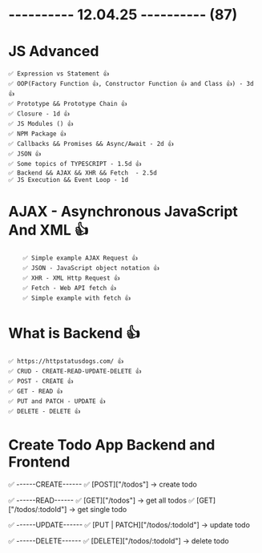 # ---------- 12.04.25 ---------- (87)

# JS Advanced

    ✅ Expression vs Statement 👍
    ✅ OOP(Factory Function 👍, Constructor Function 👍 and Class 👍) - 3d 👍
    ✅ Prototype && Prototype Chain 👍
    ✅ Closure - 1d 👍
    ✅ JS Modules () 👍
    ✅ NPM Package 👍
    ✅ Callbacks && Promises && Async/Await - 2d 👍
    ✅ JSON 👍
    ✅ Some topics of TYPESCRIPT - 1.5d 👍
    ✅ Backend && AJAX && XHR && Fetch  - 2.5d
    ✅ JS Execution && Event Loop - 1d

# AJAX - Asynchronous JavaScript And XML 👍

        ✅ Simple example AJAX Request 👍
        ✅ JSON - JavaScript object notation 👍
        ✅ XHR - XML Http Request 👍
        ✅ Fetch - Web API fetch 👍
        ✅ Simple example with fetch 👍

# What is Backend 👍

    ✅ https://httpstatusdogs.com/ 👍
    ✅ CRUD - CREATE-READ-UPDATE-DELETE 👍
    ✅ POST - CREATE 👍
    ✅ GET - READ 👍
    ✅ PUT and PATCH - UPDATE 👍
    ✅ DELETE - DELETE 👍

# Create Todo App Backend and Frontend

✅ ------CREATE------
✅ [POST]["/todos"] -> create todo

✅ ------READ------
✅ [GET]["/todos"] -> get all todos
✅ [GET]["/todos/:todoId"] -> get single todo

✅ ------UPDATE------
✅ [PUT | PATCH]["/todos/:todoId"] -> update todo

✅ ------DELETE------
✅ [DELETE]["/todos/:todoId"] -> delete todo
